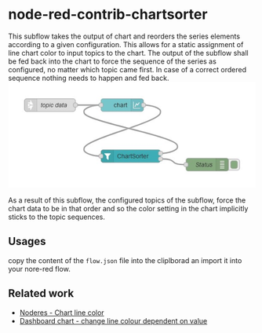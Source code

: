 # node-red-contrib-chartsorter

This subflow takes the output of chart and reorders the series elements according to a given configuration. This allows for a static assignment of line chart color to input topics to the chart. 
The output of the subflow shall be fed back into the chart to force the sequence of the series as configured, no matter which topic came first. 
In case of a correct ordered sequence nothing needs to happen and fed back.
![demoflow](/doc/demoflow.png)

As a result of this subflow, the configured topics of the subflow, force the chart data to be in that order and so the color setting in the chart implicitly sticks to the topic sequences. 

## Usages

copy the content of the `flow.json` file into the cliplborad an import it into your nore-red flow.

## Related work 

* [Noderes - Chart line color](https://discourse.nodered.org/t/chart-line-color/13427)
* [Dashboard chart - change line colour dependent on value](https://flows.nodered.org/flow/a78ac10821112eb07fb8be8957a9f7cb)




